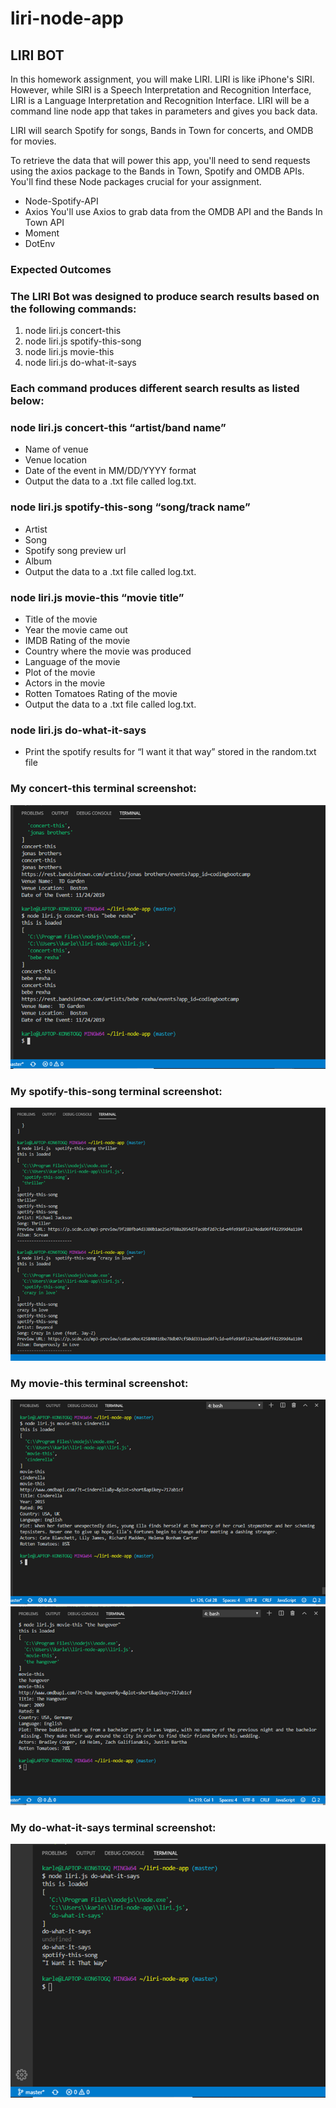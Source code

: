 # liri-node-app
## LIRI BOT
In this homework assignment, you will make LIRI. LIRI is like iPhone's SIRI. However, while SIRI is a Speech Interpretation and Recognition Interface, LIRI is a Language Interpretation and Recognition Interface. LIRI will be a command line node app that takes in parameters and gives you back data.

LIRI will search Spotify for songs, Bands in Town for concerts, and OMDB for movies.

To retrieve the data that will power this app, you'll need to send requests using the axios package to the Bands in Town, Spotify and OMDB APIs. You'll find these Node packages crucial for your assignment.
* Node-Spotify-API
* Axios
You'll use Axios to grab data from the OMDB API and the Bands In Town API
* Moment
* DotEnv


### Expected Outcomes
### The LIRI Bot was designed to produce search results based on the following commands:

1. node liri.js concert-this
2. node liri.js spotify-this-song
3. node liri.js movie-this
4. node liri.js do-what-it-says

### Each command produces different search results as listed below:

### node liri.js concert-this “artist/band name”
* Name of venue
* Venue location
* Date of the event in MM/DD/YYYY format
* Output the data to a .txt file called log.txt.

### node liri.js spotify-this-song “song/track name”
* Artist
* Song
* Spotify song preview url
* Album
* Output the data to a .txt file called log.txt.

### node liri.js movie-this “movie title”
* Title of the movie
* Year the movie came out
* IMDB Rating of the movie
* Country where the movie was produced
* Language of the movie
* Plot of the movie
* Actors in the movie
* Rotten Tomatoes Rating of the movie
* Output the data to a .txt file called log.txt.

### node liri.js do-what-it-says
* Print the spotify results for “I want it that way” stored in the random.txt file

### My concert-this terminal screenshot:

![concert-this screenshot](/images/concert-this.png)


### My spotify-this-song terminal screenshot:

![spotify-this-song screenshot](/images/spotify-this-song.png)


### My movie-this terminal screenshot:

![movie-this screenshot](/images/movie-this.png)
![movie-this screenshot](/images/movie-this2.png)


### My do-what-it-says terminal screenshot:

![do-what-it-says screenshot](/images/do-what-it-says.png)